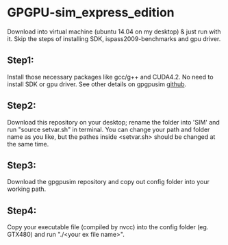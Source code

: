# GPGPU-sim_express_edition
Download into virtual machine (ubuntu 14.04 on my desktop) &amp; just run with it. Skip the steps of installing SDK, ispass2009-benchmarks and gpu driver.

## Step1: 
Install those necessary packages like gcc/g++ and CUDA4.2. No need to install SDK or gpu driver. See other details on gpgpusim [github](https://github.com/gpgpu-sim/gpgpu-sim_distribution).

## Step2: 
Download this repository on your desktop; rename the folder into 'SIM' and run "source setvar.sh" in terminal.
You can change your path and folder name as you like, but the pathes inside \<setvar.sh\> should be changed at the same time.

## Step3: 
Download the gpgpusim repository and copy out config folder into your working path.

## Step4: 
Copy your executable file (compiled by nvcc) into the config folder (eg. GTX480) and run "./\<your ex file name\>".
